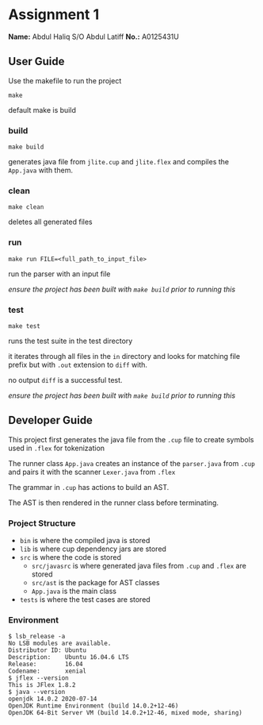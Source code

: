 # Assignment 1

**Name:** Abdul Haliq S/O Abdul Latiff
**No.:** A0125431U

## User Guide

Use the makefile to run the project

```
make
```
default make is build

### build
```
make build
```

generates java file from `jlite.cup` and `jlite.flex` and compiles the `App.java` with them.

### clean
```
make clean
```

deletes all generated files

### run
```
make run FILE=<full_path_to_input_file>
```

run the parser with an input file

*ensure the project has been built with `make build` prior to running this*

### test

```
make test
```

runs the test suite in the test directory

it iterates through all files in the `in` directory and looks for matching file prefix but with `.out` extension to `diff` with.

no output `diff` is a successful test.

*ensure the project has been built with `make build` prior to running this*

## Developer Guide

This project first generates the java file from the `.cup` file to create symbols used in `.flex` for tokenization

The runner class `App.java` creates an instance of the `parser.java` from `.cup` and pairs it with the scanner `Lexer.java` from `.flex`

The grammar in `.cup` has actions to build an AST.

The AST is then rendered in the runner class before terminating.

### Project Structure

* `bin` is where the compiled java is stored
* `lib` is where cup dependency jars are stored
* `src` is where the code is stored
  * `src/javasrc` is where generated java files from `.cup` and `.flex` are stored
  * `src/ast` is the package for AST classes
  * `App.java` is the main class
* `tests` is where the test cases are stored

### Environment

```
$ lsb_release -a
No LSB modules are available.
Distributor ID: Ubuntu
Description:    Ubuntu 16.04.6 LTS
Release:        16.04
Codename:       xenial
$ jflex --version
This is JFlex 1.8.2
$ java --version
openjdk 14.0.2 2020-07-14
OpenJDK Runtime Environment (build 14.0.2+12-46)
OpenJDK 64-Bit Server VM (build 14.0.2+12-46, mixed mode, sharing)
```